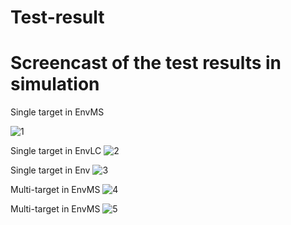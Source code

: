 # Test-result
# Screencast of the test results in simulation
Single target in EnvMS

![1](https://github.com/taotaojiang12138/Test-result/blob/main/screencasts/1.gif)

Single target in EnvLC
![2](https://github.com/taotaojiang12138/Test-result/blob/main/screencasts/2.gif)

Single target in Env
![3](https://github.com/taotaojiang12138/Test-result/blob/main/screencasts/3.gif)

Multi-target in EnvMS
![4](https://github.com/taotaojiang12138/Test-result/blob/main/screencasts/4.gif)

Multi-target in EnvMS
![5](https://github.com/taotaojiang12138/Test-result/blob/main/screencasts/5.gif)
